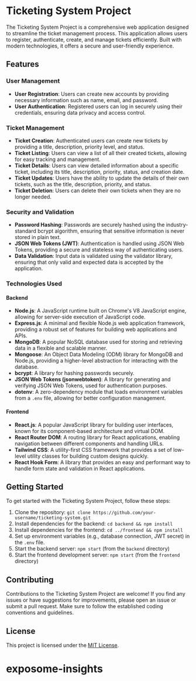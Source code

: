 # Ticketing System Project

The Ticketing System Project is a comprehensive web application designed to streamline the ticket management process. This application allows users to register, authenticate, create, and manage tickets efficiently. Built with modern technologies, it offers a secure and user-friendly experience.

## Features

### User Management

- **User Registration**: Users can create new accounts by providing necessary information such as name, email, and password.
- **User Authentication**: Registered users can log in securely using their credentials, ensuring data privacy and access control.

### Ticket Management

- **Ticket Creation**: Authenticated users can create new tickets by providing a title, description, priority level, and status.
- **Ticket Listing**: Users can view a list of all their created tickets, allowing for easy tracking and management.
- **Ticket Details**: Users can view detailed information about a specific ticket, including its title, description, priority, status, and creation date.
- **Ticket Updates**: Users have the ability to update the details of their own tickets, such as the title, description, priority, and status.
- **Ticket Deletion**: Users can delete their own tickets when they are no longer needed.

### Security and Validation

- **Password Hashing**: Passwords are securely hashed using the industry-standard bcrypt algorithm, ensuring that sensitive information is never stored in plain text.
- **JSON Web Tokens (JWT)**: Authentication is handled using JSON Web Tokens, providing a secure and stateless way of authenticating users.
- **Data Validation**: Input data is validated using the validator library, ensuring that only valid and expected data is accepted by the application.

### Technologies Used

#### Backend

- **Node.js**: A JavaScript runtime built on Chrome's V8 JavaScript engine, allowing for server-side execution of JavaScript code.
- **Express.js**: A minimal and flexible Node.js web application framework, providing a robust set of features for building web applications and APIs.
- **MongoDB**: A popular NoSQL database used for storing and retrieving data in a flexible and scalable manner.
- **Mongoose**: An Object Data Modeling (ODM) library for MongoDB and Node.js, providing a higher-level abstraction for interacting with the database.
- **bcrypt**: A library for hashing passwords securely.
- **JSON Web Tokens (jsonwebtoken)**: A library for generating and verifying JSON Web Tokens, used for authentication purposes.
- **dotenv**: A zero-dependency module that loads environment variables from a `.env` file, allowing for better configuration management.

#### Frontend

- **React.js**: A popular JavaScript library for building user interfaces, known for its component-based architecture and virtual DOM.
- **React Router DOM**: A routing library for React applications, enabling navigation between different components and handling URLs.
- **Tailwind CSS**: A utility-first CSS framework that provides a set of low-level utility classes for building custom designs quickly.
- **React Hook Form**: A library that provides an easy and performant way to handle form state and validation in React applications.

## Getting Started

To get started with the Ticketing System Project, follow these steps:

1. Clone the repository: `git clone https://github.com/your-username/ticketing-system.git`
2. Install dependencies for the backend: `cd backend && npm install`
3. Install dependencies for the frontend: `cd ../frontend && npm install`
4. Set up environment variables (e.g., database connection, JWT secret) in the `.env` file.
5. Start the backend server: `npm start` (from the `backend` directory)
6. Start the frontend development server: `npm start` (from the `frontend` directory)

## Contributing

Contributions to the Ticketing System Project are welcome! If you find any issues or have suggestions for improvements, please open an issue or submit a pull request. Make sure to follow the established coding conventions and guidelines.

## License

This project is licensed under the [MIT License](LICENSE).
# exposome-insights
